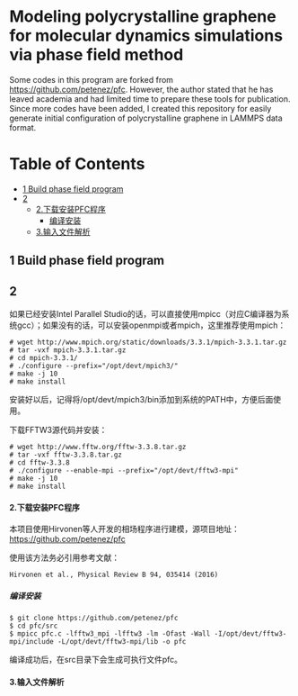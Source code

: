 # Modeling polycrystalline graphene for molecular dynamics simulations via phase field method <!-- omit in toc -->

Some codes in this program are forked from https://github.com/petenez/pfc. However, the author stated that he has leaved academia and had limited time to prepare these tools for publication. Since more codes have been added, I created this repository for easily generate initial configuration of polycrystalline graphene in LAMMPS data format.

# Table of Contents <!-- omit in toc -->
- [1 Build phase field program](#1-build-phase-field-program)
- [2](#2)
    - [2.下载安装PFC程序](#2下载安装pfc程序)
      - [编译安装](#编译安装)
    - [3.输入文件解析](#3输入文件解析)


## 1 Build phase field program



## 2

如果已经安装Intel Parallel Studio的话，可以直接使用mpicc（对应C编译器为系统gcc）；如果没有的话，可以安装openmpi或者mpich，这里推荐使用mpich：

```
# wget http://www.mpich.org/static/downloads/3.3.1/mpich-3.3.1.tar.gz
# tar -vxf mpich-3.3.1.tar.gz
# cd mpich-3.3.1/
# ./configure --prefix="/opt/devt/mpich3/"
# make -j 10
# make install
```
安装好以后，记得将/opt/devt/mpich3/bin添加到系统的PATH中，方便后面使用。

下载FFTW3源代码并安装：

```
# wget http://www.fftw.org/fftw-3.3.8.tar.gz
# tar -vxf fftw-3.3.8.tar.gz
# cd fftw-3.3.8
# ./configure --enable-mpi --prefix="/opt/devt/fftw3-mpi"
# make -j 10
# make install
```

#### 2.下载安装PFC程序

本项目使用Hirvonen等人开发的相场程序进行建模，源项目地址：https://github.com/petenez/pfc

使用该方法务必引用参考文献：
```
Hirvonen et al., Physical Review B 94, 035414 (2016)
```

##### 编译安装
```
$ git clone https://github.com/petenez/pfc
$ cd pfc/src
$ mpicc pfc.c -lfftw3_mpi -lfftw3 -lm -Ofast -Wall -I/opt/devt/fftw3-mpi/include -L/opt/devt/fftw3-mpi/lib -o pfc
```
编译成功后，在src目录下会生成可执行文件pfc。

#### 3.输入文件解析
